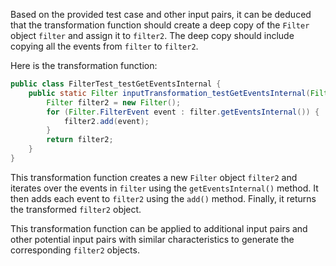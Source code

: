 Based on the provided test case and other input pairs, it can be deduced that the transformation function should create a deep copy of the `Filter` object `filter` and assign it to `filter2`. The deep copy should include copying all the events from `filter` to `filter2`.

Here is the transformation function:

```java
public class FilterTest_testGetEventsInternal {
    public static Filter inputTransformation_testGetEventsInternal(Filter filter)  {
        Filter filter2 = new Filter();
        for (Filter.FilterEvent event : filter.getEventsInternal()) {
            filter2.add(event);
        }
        return filter2;
    }
}
```

This transformation function creates a new `Filter` object `filter2` and iterates over the events in `filter` using the `getEventsInternal()` method. It then adds each event to `filter2` using the `add()` method. Finally, it returns the transformed `filter2` object.

This transformation function can be applied to additional input pairs and other potential input pairs with similar characteristics to generate the corresponding `filter2` objects.